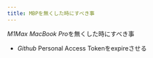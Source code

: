 ```yaml
---
title: MBPを無くした時にすべき事
---
```


*M1Max MacBook Pro*を無くした時にすべき事

* *Github* Personal Access Tokenをexpireさせる
